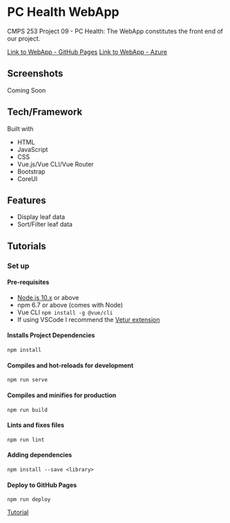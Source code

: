 # PC Health WebApp

CMPS 253 Project 09 - PC Health: The WebApp constitutes the front end of our project.

[Link to WebApp - GitHub Pages](https://253-oob.github.io/PC-Health-WebApp/#/TheContainer/Overview)
[Link to WebApp - Azure](https://pchealth-webapp.azurewebsites.net/api/home/index.html)

## Screenshots

Coming Soon

## Tech/Framework

Built with

- HTML
- JavaScript
- CSS
- Vue.js/Vue CLI/Vue Router
- Bootstrap
- CoreUI

## Features

- Display leaf data
- Sort/Filter leaf data

## Tutorials

### Set up

#### Pre-requisites

- [Node.js 10.x](https://nodejs.org/en/) or above
- npm 6.7 or above (comes with Node)
- Vue CLI `npm install -g @vue/cli`
- If using VSCode I recommend the [Vetur extension](https://marketplace.visualstudio.com/items?itemName=octref.vetur)

#### Installs Project Dependencies

`npm install`

#### Compiles and hot-reloads for development

```npm run serve```

#### Compiles and minifies for production

```npm run build```

#### Lints and fixes files

```npm run lint```

#### Adding dependencies

```npm install --save <library>```

#### Deploy to GitHub Pages

```npm run deploy```

[Tutorial](https://www.npmjs.com/package/vue-gh-pages)
